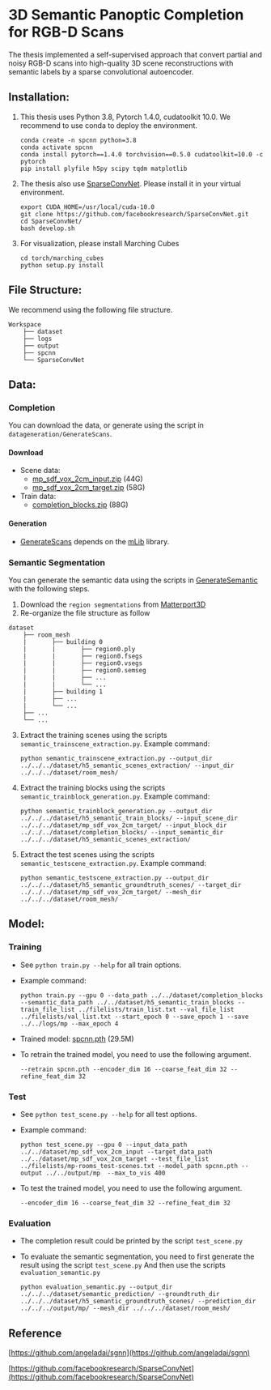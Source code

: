 # 3D Semantic Panoptic Completion for RGB-D Scans

The thesis implemented a self-supervised approach that convert partial and noisy RGB-D scans into high-quality 3D scene reconstructions with semantic labels by a sparse convolutional autoencoder.

## Installation:  
1. This thesis uses Python 3.8, Pytorch 1.4.0, cudatoolkit 10.0. We recommend to use conda to deploy the environment.
    ```
    conda create -n spcnn python=3.8
    conda activate spcnn
    conda install pytorch==1.4.0 torchvision==0.5.0 cudatoolkit=10.0 -c pytorch
    pip install plyfile h5py scipy tqdm matplotlib
    ```

2. The thesis also use [SparseConvNet](https://github.com/facebookresearch/SparseConvNet). Please install it in your virtual environment.
    ```
    export CUDA_HOME=/usr/local/cuda-10.0
    git clone https://github.com/facebookresearch/SparseConvNet.git
    cd SparseConvNet/
    bash develop.sh
    ```

3. For visualization, please install Marching Cubes
    ```
    cd torch/marching_cubes
    python setup.py install
    ```

## File Structure:
We recommend using the following file structure.

```
Workspace
    ├── dataset
    ├── logs
    ├── output
    ├── spcnn
    └── SparseConvNet
```

## Data:
### Completion
You can download the data, or generate using the script in `datageneration/GenerateScans`.
#### Download
* Scene data: 
  - [mp_sdf_vox_2cm_input.zip](http://kaldir.vc.in.tum.de/adai/SGNN/mp_sdf_vox_2cm_input.zip) (44G)
  - [mp_sdf_vox_2cm_target.zip](http://kaldir.vc.in.tum.de/adai/SGNN/mp_sdf_vox_2cm_target.zip) (58G)
* Train data:
  - [completion_blocks.zip](http://kaldir.vc.in.tum.de/adai/SGNN/completion_blocks.zip) (88G)
#### Generation
* [GenerateScans](datageneration/GenerateScans) depends on the [mLib](https://github.com/niessner/mLib) library.

### Semantic Segmentation
You can generate the semantic data using the scripts in [GenerateSemantic](datageneration/GenerateSemantic) with the following steps.
1. Download the `region segmentations` from [Matterport3D](https://niessner.github.io/Matterport/)
2. Re-organize the file structure as follow
```
dataset
    ├── room_mesh
    |       ├── building 0
    |       |       ├── region0.ply
    |       |       ├── region0.fsegs
    |       |       ├── region0.vsegs
    |       |       ├── region0.semseg
    |       |       ├── ...
    |       |       └── ...
    |       ├── building 1
    |       ├── ...
    |       └── ...
    ├── ...
    └── ...
```
3. Extract the training scenes using the scripts `semantic_trainscene_extraction.py`. Example command: 

    ```
    python semantic_trainscene_extraction.py --output_dir ../../../dataset/h5_semantic_scenes_extraction/ --input_dir ../../../dataset/room_mesh/
    ```
4. Extract the training blocks using the scripts `semantic_trainblock_generation.py`. Example command: 

    ```
    python semantic_trainblock_generation.py --output_dir ../../../dataset/h5_semantic_train_blocks/ --input_scene_dir ../../../dataset/mp_sdf_vox_2cm_target/ --input_block_dir ../../../dataset/completion_blocks/ --input_semantic_dir ../../../dataset/h5_semantic_scenes_extraction/
    ```
5. Extract the test scenes using the scripts `semantic_testscene_extraction.py`. Example command: 

    ```
    python semantic_testscene_extraction.py --output_dir ../../../dataset/h5_semantic_groundtruth_scenes/ --target_dir ../../../dataset/mp_sdf_vox_2cm_target/ --mesh_dir ../../../dataset/room_mesh/
    ```
## Model:
### Training
* See `python train.py --help` for all train options. 
* Example command: 

    ```
    python train.py --gpu 0 --data_path ../../dataset/completion_blocks --semantic_data_path ../../dataset/h5_semantic_train_blocks --train_file_list ../filelists/train_list.txt --val_file_list ../filelists/val_list.txt --start_epoch 0 --save_epoch 1 --save ../../logs/mp --max_epoch 4
    ```

* Trained model: [spcnn.pth](https://drive.google.com/file/d/181jxSqdDnrfbA2328QOBS4jmh-rqdwez/view?usp=sharing) (29.5M)
* To retrain the trained model, you need to use the following argument.  

    ```
    --retrain spcnn.pth --encoder_dim 16 --coarse_feat_dim 32 --refine_feat_dim 32
    ```
### Test
* See `python test_scene.py --help` for all test options. 
* Example command: 

    ```
    python test_scene.py --gpu 0 --input_data_path ../../dataset/mp_sdf_vox_2cm_input --target_data_path ../../dataset/mp_sdf_vox_2cm_target --test_file_list ../filelists/mp-rooms_test-scenes.txt --model_path spcnn.pth --output ../../output/mp  --max_to_vis 400
    ```
* To test the trained model, you need to use the following argument.  

    ```
    --encoder_dim 16 --coarse_feat_dim 32 --refine_feat_dim 32
    ```
### Evaluation
* The completion result could be printed by the script `test_scene.py` 

* To evaluate the semantic segmentation, you need to first generate the result using the script `test_scene.py` And then use the scripts `evaluation_semantic.py` 
    
    ```
    python evaluation_semantic.py --output_dir ../../../dataset/semantic_prediction/ --groundtruth_dir ../../../dataset/h5_semantic_groundtruth_scenes/ --prediction_dir ../../../output/mp/ --mesh_dir ../../../dataset/room_mesh/
    ```
## Reference
[https://github.com/angeladai/sgnn](https://github.com/angeladai/sgnn)

[https://github.com/facebookresearch/SparseConvNet](https://github.com/facebookresearch/SparseConvNet)
